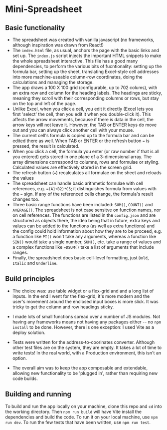 # Mini-Spreadsheet

## Basic functionality

- The spreadsheet was created with vanilla javascript (no frameworks, although
inspiration was drawn from React!)
- The `index.html` file, as usual, anchors the page with the basic links and 
set up. The `index.js` script injects the important HTML snippets to make the 
whole spreadsheet interactive. This file has a good many dependencies, to 
perform the various bits of fucntionality: setting up the formula bar, setting 
up the sheet, translating Excel-style cell addresses into more machine-useable 
column-row coordinates, doing the calculations and managing the storage.
- The app draws a 100 X 100 grid (configurable, up to 702 colums), with an extra row and column for the heading labels. The headings are sticky, meaning they scroll with their corresponding columns or rows, but stay on the top and left of the page.
- Unlike Excel, when you click a cell, you edit it directly (Excel lets you first 'select' the cell, then you edit it when you double-click it). This affects the arrow movements, because if there is data in the cell, the arrow keys will not leave it. However, the TAB or ENTER keys do move out and you can always click another cell with your mouse.
- The current cell's formula is copied up to the formula bar and can be edited there as well. When TAB or ENTER or the refresh button ` = ` is pressed, the result is calculated.
- When you click a cell, the formula you enter (or raw number if that is all you entered) gets stored in one plane of a 3-dimensional array. The array dimensions correspond to columns, rows and formulae or styling. Calculated values are effectively stored in the screen grid.
- The refresh button (` = `) recalculates all formulae on the sheet and reloads the values
- The spreadsheet can handle basic arithmetic formulae with cell references, e.g. `=(A1+B2)*C5`; it distinguishes formula from values with the `=` sign. If any of the referenced cells change, the formula's result changes too.
- Three basic range functions have been included: `SUM()`, `COUNT()` and `AVERAGE()`. The spreadsheet is not case sensitve on function names, nor on cell references. The functions are listed in the `config.json` and are structured as objects there, the idea being that in future, extra keys and values can be added to the functions (as well as extra functions) and the config could hold information about how they are to be proceed, e.g. a function like `PI()` won't take any arguments, whereas a function like `SIN()` would take a single number, `SUM()`, etc. take a range of values and a complex functions like `=DSUM()` take a list of arguments that include ranges.
- Finally, the spreadsheet does basic cell-level formatting, just `Bold`, `Italic` and `Underline`.

## Build principles

- The choice was: use table widget or a flex-grid and and a long list of inputs. In the end I went for the flex-grid; it's more modern and the user's movement around the enclosed input boxes is more slick. It was tricky to get the column and row headings sticky.
- I made lots of small functions spread over a number of JS modules. Not having any frameworks means not having any packages either -- no `npm install` to be done. However, there is one exception: I used Vite as a deploy solution.

- Tests were written for the address-to-coorinates converter. Although other test files are on the system, they are empty. It takes a lot of time to write tests! In the real world, with a Production environment, this isn't an option.

- The overall aim was to keep the app composable and extendable, allowing new functionality to be 'plugged in', rather than requiring new code builds.

## Building and running

To build and run the app locally on your machine, clone this repo and `cd` into the working directory. Then `npm run build` will have Vite install the dependencies and build the code. To run it on your local machine, use `npm run dev`. To run the few tests that have been written, use `npm run test`.
